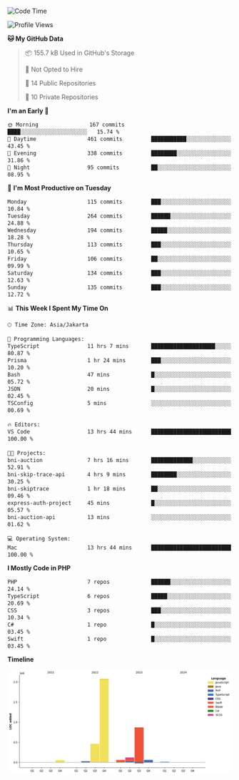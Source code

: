 <!--START_SECTION:waka-->
![Code Time](http://img.shields.io/badge/Code%20Time-422%20hrs%204%20mins-blue)

![Profile Views](http://img.shields.io/badge/Profile%20Views-0-blue)

**🐱 My GitHub Data** 

> 📦 155.7 kB Used in GitHub's Storage 
 > 
> 🚫 Not Opted to Hire
 > 
> 📜 14 Public Repositories 
 > 
> 🔑 10 Private Repositories 
 > 
**I'm an Early 🐤** 

```text
🌞 Morning                167 commits         ████░░░░░░░░░░░░░░░░░░░░░   15.74 % 
🌆 Daytime                461 commits         ███████████░░░░░░░░░░░░░░   43.45 % 
🌃 Evening                338 commits         ████████░░░░░░░░░░░░░░░░░   31.86 % 
🌙 Night                  95 commits          ██░░░░░░░░░░░░░░░░░░░░░░░   08.95 % 
```
📅 **I'm Most Productive on Tuesday** 

```text
Monday                   115 commits         ███░░░░░░░░░░░░░░░░░░░░░░   10.84 % 
Tuesday                  264 commits         ██████░░░░░░░░░░░░░░░░░░░   24.88 % 
Wednesday                194 commits         █████░░░░░░░░░░░░░░░░░░░░   18.28 % 
Thursday                 113 commits         ███░░░░░░░░░░░░░░░░░░░░░░   10.65 % 
Friday                   106 commits         ██░░░░░░░░░░░░░░░░░░░░░░░   09.99 % 
Saturday                 134 commits         ███░░░░░░░░░░░░░░░░░░░░░░   12.63 % 
Sunday                   135 commits         ███░░░░░░░░░░░░░░░░░░░░░░   12.72 % 
```


📊 **This Week I Spent My Time On** 

```text
🕑︎ Time Zone: Asia/Jakarta

💬 Programming Languages: 
TypeScript               11 hrs 7 mins       ████████████████████░░░░░   80.87 % 
Prisma                   1 hr 24 mins        ███░░░░░░░░░░░░░░░░░░░░░░   10.20 % 
Bash                     47 mins             █░░░░░░░░░░░░░░░░░░░░░░░░   05.72 % 
JSON                     20 mins             █░░░░░░░░░░░░░░░░░░░░░░░░   02.45 % 
TSConfig                 5 mins              ░░░░░░░░░░░░░░░░░░░░░░░░░   00.69 % 

🔥 Editors: 
VS Code                  13 hrs 44 mins      █████████████████████████   100.00 % 

🐱‍💻 Projects: 
bni-auction              7 hrs 16 mins       █████████████░░░░░░░░░░░░   52.91 % 
bni-skip-trace-api       4 hrs 9 mins        ████████░░░░░░░░░░░░░░░░░   30.25 % 
bni-skiptrace            1 hr 18 mins        ██░░░░░░░░░░░░░░░░░░░░░░░   09.46 % 
express-auth-project     45 mins             █░░░░░░░░░░░░░░░░░░░░░░░░   05.57 % 
bni-auction-api          13 mins             ░░░░░░░░░░░░░░░░░░░░░░░░░   01.62 % 

💻 Operating System: 
Mac                      13 hrs 44 mins      █████████████████████████   100.00 % 
```

**I Mostly Code in PHP** 

```text
PHP                      7 repos             ██████░░░░░░░░░░░░░░░░░░░   24.14 % 
TypeScript               6 repos             █████░░░░░░░░░░░░░░░░░░░░   20.69 % 
CSS                      3 repos             ███░░░░░░░░░░░░░░░░░░░░░░   10.34 % 
C#                       1 repo              █░░░░░░░░░░░░░░░░░░░░░░░░   03.45 % 
Swift                    1 repo              █░░░░░░░░░░░░░░░░░░░░░░░░   03.45 % 
```



**Timeline**

![Lines of Code chart](https://raw.githubusercontent.com/brstreet2/brstreet2/main/assets/bar_graph.png)


<!--END_SECTION:waka-->
